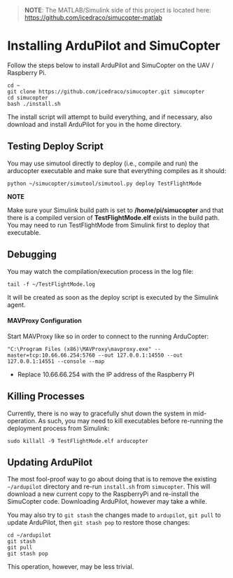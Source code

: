 >  **NOTE**: The MATLAB/Simulink side of this project is located here: https://github.com/icedraco/simucopter-matlab
  

# Installing ArduPilot and SimuCopter
Follow the steps below to install ArduPilot and SimuCopter on the UAV / Raspberry Pi.

```
cd ~
git clone https://github.com/icedraco/simucopter.git simucopter
cd simucopter
bash ./install.sh
```

The install script will attempt to build everything, and if necessary,
also download and install ArduPilot for you in the home directory.


## Testing Deploy Script

You may use simutool directly to deploy (i.e., compile and run) the arducopter executable
and make sure that everything compiles as it should:

    python ~/simucopter/simutool/simutool.py deploy TestFlightMode

**NOTE**


Make sure your Simulink build path is set to **/home/pi/simucopter** and that there is a compiled version of **TestFlightMode.elf** exists in the build path. You may need to run TestFlightMode from Simulink first to deploy that executable.


## Debugging

You may watch the compilation/execution process in the log file:

    tail -f ~/TestFlightMode.log

It will be created as soon as the deploy script is executed by the Simulink
agent.


#### MAVProxy Configuration

Start MAVProxy like so in order to connect to the running ArduCopter:

    "C:\Program Files (x86)\MAVProxy\mavproxy.exe" --master=tcp:10.66.66.254:5760 --out 127.0.0.1:14550 --out 127.0.0.1:14551 --console --map
- Replace 10.66.66.254 with the IP address of the Raspberry PI


## Killing Processes

Currently, there is no way to gracefully shut down the system in mid-operation. As such, you may need to kill executables before re-running the deployment process from Simulink:


    sudo killall -9 TestFlightMode.elf arducopter


## Updating ArduPilot

The most fool-proof way to go about doing that is to remove the existing `~/ardupilot`
directory and re-run `install.sh` from `simucopter`. This will download a new current
copy to the RaspberryPi and re-install the SimuCopter code. Downloading ArduPilot,
however may take a while.

You may also try to `git stash` the changes made to `ardupilot`, `git pull` to update
ArduPilot, then `git stash pop` to restore those changes:

    cd ~/ardupilot
    git stash
    git pull
    git stash pop

This operation, however, may be less trivial.
